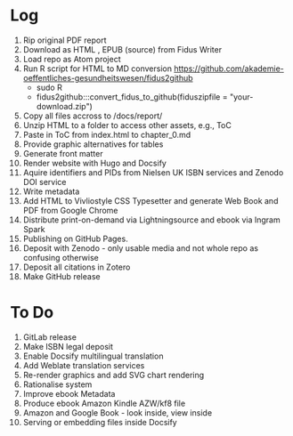 # Log

 1. Rip original PDF report
 1. Download as HTML , EPUB (source) from Fidus Writer
 1. Load repo as Atom project
 1. Run R script for HTML to MD conversion https://github.com/akademie-oeffentliches-gesundheitswesen/fidus2github
    - sudo R
    - fidus2github:::convert_fidus_to_github(fiduszipfile = "your-download.zip")
 1. Copy all files accross to /docs/report/
 1. Unzip HTML to a folder to access other assets, e.g., ToC
 1. Paste in ToC from index.html to chapter_0.md
 1. Provide graphic alternatives for tables
 1. Generate front matter
 1. Render website with Hugo and Docsify
 1. Aquire identifiers and PIDs from Nielsen UK ISBN services and Zenodo DOI service
 1. Write metadata
 1. Add HTML to Vivliostyle CSS Typesetter and generate Web Book and PDF from Google Chrome
 1. Distribute print-on-demand via Lightningsource and ebook via Ingram Spark
 1. Publishing on GitHub Pages.
 1. Deposit with Zenodo - only usable media and not whole repo as confusing otherwise
 1. Deposit all citations in Zotero
 1. Make GitHub release

# To Do

  1. GitLab release
  1. Make ISBN legal deposit
  1. Enable Docsify multilingual translation
  2. Add Weblate translation services
  3. Re-render graphics and add SVG chart rendering
  4. Rationalise system
  5. Improve ebook Metadata
  6. Produce ebook Amazon Kindle AZW/kf8 file
  7. Amazon and Google Book - look inside, view inside
  8. Serving or embedding files inside Docsify

